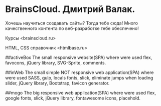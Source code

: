 # BrainsCloud. Дмитрий Валак.
Хочешь научиться создавать сайты? Тогда тебе сюда!
Много качественного контента по веб-разработке тебе обеспечено!

Курсы <brainscloud.ru>

HTML, CSS справочник <htmlbase.ru>

##activeBox
The small responsive website(SPA) where were used flex, favocons, jQuery library, SVG-Sprite, comments.

##inWeb
The small simple NOT responsive web application(SPA) where were used SASS, gulp, locals fonts, slick, eliminate jumps when loading slider, jQuery library, Bootstrap, favicon generator.

##mogo
The big responsive web application(SPA) where were used flex, google fonts, slick, jQuery library, fontawesome icons, placehold.
